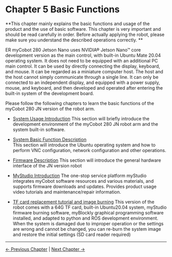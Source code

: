 # Chapter 5 Basic Functions

**This chapter mainly explains the basic functions and usage of the product and the use of basic software. This chapter is very important and should be read carefully in order. Before actually applying the robot, please make sure you understand the described operations correctly. **

ER myCobot 280 Jetson Nano uses NVIDIA® Jetson Nano™ core development version as the main control, with built-in Ubuntu Mate 20.04 operating system. It does not need to be equipped with an additional PC main control. It can be used by directly connecting the display, keyboard, and mouse. It can be regarded as a miniature computer host. The host and the host cannot simply communicate through a single line. It can only be connected to an independent display, and equipped with a power supply, mouse, and keyboard, and then developed and operated after entering the built-in system of the development board.

Please follow the following chapters to learn the basic functions of the myCobot 280 JN version of the robot arm.

- [System Usage Introduction](5.1-Functionlnstruction/README.md)
This section will briefly introduce the development environment of the myCobot 280 JN robot arm and the system built-in software.

- [System Basic Function Description](5.2-Softwarelnstructions/3.5.2-SW-detail-description.md)<br>
This section will introduce the Ubuntu operating system and how to perform VNC configuration, network configuration and other operations.

- [Firmware Description](5.3-FirmwareFunctionDescription/3.5.3-HW-description-JN.md)
This section will introduce the general hardware interface of the JN version robot

- [MyStudio Introduction](5.2-Softwarelnstructions/README.md)
The one-stop service platform myStudio integrates myCobot software resources and various materials, and supports firmware downloads and updates. Provides product usage video tutorials and maintenance/repair information.

- [TF card replacement tutorial and image burning](5.4-TFcard/tfcard.md)
This version of the robot comes with a 64G TF card, built-in Ubuntu20.04 system, myStudio firmware burning software, myBlockly graphical programming software installed, and adapted to python and ROS development environment. When the system is damaged due to improper operation or the settings are wrong and cannot be changed, you can re-burn the system image and restore the initial settings (SD card reader required)

---

[← Previous Chapter](../../2-BasicSettings/4.FirstTimeInstallation/4-FirstTimeInstallation.md) | [Next Chapter →](../6.developmentGuide/README.md)